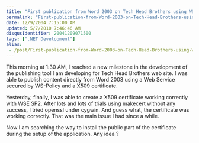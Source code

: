 ```yaml
---
title: "First publication from Word 2003 on Tech Head Brothers using WSE"
permalink: "First-publication-from-Word-2003-on-Tech-Head-Brothers-using-WSE"
date: 12/9/2004 7:15:00 AM
updated: 5/7/2010 7:46:46 AM
disqusIdentifier: 20041209071500
tags: [".NET Development"]
alias:
 - /post/First-publication-from-Word-2003-on-Tech-Head-Brothers-using-WSE.aspx/index.html
---
```

<P>This morning at 1:30 AM, I reached a new milestone in the development of the publishing tool I am developing for Tech Head Brothers web site. I was able to publish content directly from Word 2003 using a Web Service secured by WS-Policy and a X509 certificate.</P>
<P>Yesterday, finally, I was able to create a X509 certificate working correctly with WSE SP2. After lots and lots of trials using makecert without any success, I tried openssl under cygwin. And guess what, the certificate was working correctly. That was the main issue I had since a while.</P>
<P>Now I am searching the way to install the public part of the certificate during the setup of the application. Any idea ?</P>
